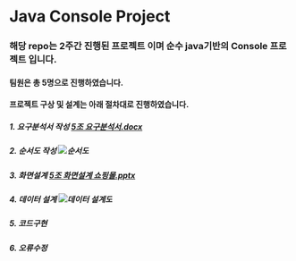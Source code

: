 # Java Console Project
### 해당 repo는 2주간 진행된 프로젝트 이며 순수 java기반의 Console 프로젝트 입니다.

#### 팀원은 총 5명으로 진행하였습니다.

#### 프로젝트 구상 및 설계는 아래 절차대로 진행하였습니다.

##### 1. 요구분석서 작성         [5조 요구분석서.docx](https://github.com/Hwang-97/Java_5team_Project/files/7455443/5.docx)

##### 2. 순서도 작성             ![순서도](https://user-images.githubusercontent.com/85034286/139723354-a85d36fd-5557-4acf-a381-cbe3e9236417.png)

##### 3. 화면설계               [5조 화면설계 쇼핑몰.pptx](https://github.com/Hwang-97/Java_5team_Project/files/7455444/5.pptx)
 
##### 4. 데이터 설계           ![데이터 설계도](https://user-images.githubusercontent.com/85034286/139723389-1267ff1b-751f-4ef4-9676-7d400b292dea.png)

##### 5. 코드구현               

##### 6. 오류수정               
